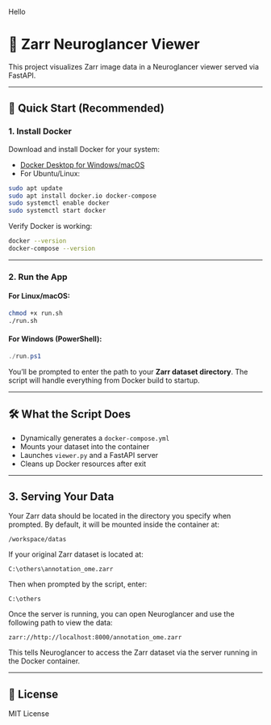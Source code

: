 Hello
# 🧠 Zarr Neuroglancer Viewer

This project visualizes Zarr image data in a Neuroglancer viewer served via FastAPI.

---

## 🚀 Quick Start (Recommended)

### 1. Install Docker

Download and install Docker for your system:

- [Docker Desktop for Windows/macOS](https://www.docker.com/products/docker-desktop)
- For Ubuntu/Linux:

```bash
sudo apt update
sudo apt install docker.io docker-compose
sudo systemctl enable docker
sudo systemctl start docker
```

Verify Docker is working:

```bash
docker --version
docker-compose --version
```

---

### 2. Run the App

#### For Linux/macOS:

```bash
chmod +x run.sh
./run.sh
```

#### For Windows (PowerShell):

```powershell
./run.ps1
```

You’ll be prompted to enter the path to your **Zarr dataset directory**. The script will handle everything from Docker build to startup.

---

## 🛠️ What the Script Does

- Dynamically generates a `docker-compose.yml`
- Mounts your dataset into the container
- Launches `viewer.py` and a FastAPI server
- Cleans up Docker resources after exit

---

## 3. Serving Your Data

Your Zarr data should be located in the directory you specify when prompted. By default, it will be mounted inside the container at:

```
/workspace/datas
```

If your original Zarr dataset is located at:

```
C:\others\annotation_ome.zarr
```

Then when prompted by the script, enter:

```
C:\others
```

Once the server is running, you can open Neuroglancer and use the following path to view the data:

```
zarr://http://localhost:8000/annotation_ome.zarr
```

This tells Neuroglancer to access the Zarr dataset via the server running in the Docker container.

---

## 📜 License

MIT License